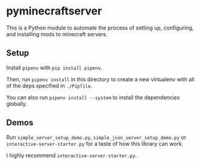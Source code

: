# pyminecraftserver

This is a Python module to automate the process of setting up, configuring, and installing mods to minecraft servers.

## Setup

Install `pipenv` with `pip install pipenv`.

Then, run `pipenv install` in this directory to create a new virtualenv with all of the deps specified in `./Pipfile`.

You can also run `pipenv install --system` to install the dependencies globally.

## Demos

Run `simple_server_setup_demo.py`, `simple_json_server_setup_demo.py` or `interactive-server-starter.py` for a taste of how this library can work.

I highly recommend `interactive-server-starter.py`.
